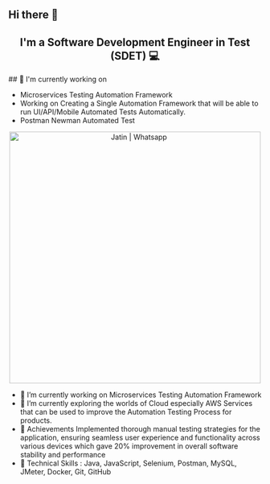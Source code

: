 ## Hi there 👋
<h2 align="center">I'm a Software Development Engineer in Test (SDET) 💻 </h2>
## 🔭 I'm currently working on

- Microservices Testing Automation Framework
- Working on Creating a Single Automation Framework that will be able to run UI/API/Mobile Automated Tests Automatically. 
- Postman Newman Automated Test 
<p align="center">    
<img src="https://raw.githubusercontent.com/jatin99/jatin99.github.io/main/images/postmanproject.jpg" alt="Jatin | Whatsapp" width="500px"/> </p>


- 🔭 I’m currently working on Microservices Testing Automation Framework
- 🌱 I’m currently exploring the worlds of Cloud especially AWS Services that can be used to improve the Automation Testing Process for products.
- 🥇 Achievements Implemented thorough manual testing strategies for the application, ensuring seamless user experience and functionality across various devices which gave 20% improvement in overall software stability and performance
- 💼 Technical Skills : Java, JavaScript, Selenium, Postman, MySQL, JMeter, Docker, Git, GitHub

